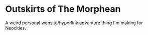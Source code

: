 # Outskirts of The Morphean
A weird personal website/hyperlink adventure thing I'm making for Neocities.
